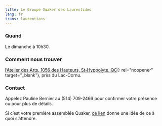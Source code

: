 ```yaml
---
title: Le Groupe Quaker des Laurentides
lang: fr
trans: laurentians
---
```

### Quand
Le dimanche à 10h30. 
### Comment nous trouver
[l’Atelier des Arts, 1056 des Hauteurs, St-Hyppolyte, QC](https://goo.gl/maps/9LgPP2XZ7VcxjvDQ9){:  rel="noopener" target="_blank"}, près du Lac-Cornu.
### Contact
Appelez Pauline Bernier au (514) 709-2466 pour confirmer votre présence ou pour plus de détails.

Si c’est votre première assemblée Quaker, [ce lien](/a_propos.html) donne une idée de ce à quoi s’attendre.

